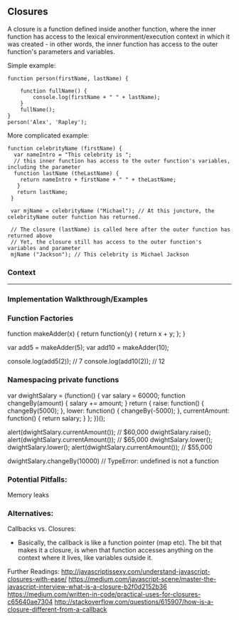 ## Closures

A closure is a function defined inside another function, where the inner function has access to the lexical environment/execution context in which it was created - in other words, the inner function has access to the outer function's parameters and variables.

Simple example: 

    function person(firstName, lastName) {
    
        function fullName() {
            console.log(firstName + " " + lastName);
        }
        fullName();
    }
    person('Alex', 'Rapley');
    
More complicated example:

	function celebrityName (firstName) {
	  var nameIntro = "This celebrity is ";
	  // this inner function has access to the outer function's variables, including the parameter
	  function lastName (theLastName) {
	    return nameIntro + firstName + " " + theLastName;
	   }
	   return lastName;
	 }
	
	 var mjName = celebrityName ("Michael"); // At this juncture, the celebrityName outer function has returned.
	
	 // The closure (lastName) is called here after the outer function has returned above
	 // Yet, the closure still has access to the outer function's variables and parameter
	 mjName ("Jackson"); // This celebrity is Michael Jackson

### Context 

---

### Implementation Walkthrough/Examples
### Function Factories
    
function makeAdder(x) {
	return function(y) {
		return x + y;
	};
}
    
var add5 = makeAdder(5);
var add10 = makeAdder(10);

console.log(add5(2)); // 7
console.log(add10(2)); // 12

    
### Namespacing private functions

var dwightSalary = (function() {
	var salary = 60000;
	function changeBy(amount) {
		salary += amount;
		}
		return {
		raise: function() {
		  changeBy(5000);
		},
		lower: function() {
		  changeBy(-5000);
		},
		currentAmount: function() {
		  return salary;
		}
	}; 
})();
    
alert(dwightSalary.currentAmount()); // $60,000
dwightSalary.raise();
alert(dwightSalary.currentAmount()); // $65,000
dwightSalary.lower();
dwightSalary.lower();
alert(dwightSalary.currentAmount()); // $55,000

dwightSalary.changeBy(10000) // TypeError: undefined is not a function


### Potential Pitfalls:

Memory leaks

### Alternatives:
Callbacks vs. Closures:
* Basically, the callback is like a function pointer (map etc). The bit that makes it a closure, is     when that function accesses anything on the context where it lives, like variables outside it.


Further Readings:
http://javascriptissexy.com/understand-javascript-closures-with-ease/
https://medium.com/javascript-scene/master-the-javascript-interview-what-is-a-closure-b2f0d2152b36
https://medium.com/written-in-code/practical-uses-for-closures-c65640ae7304
http://stackoverflow.com/questions/615907/how-is-a-closure-different-from-a-callback
